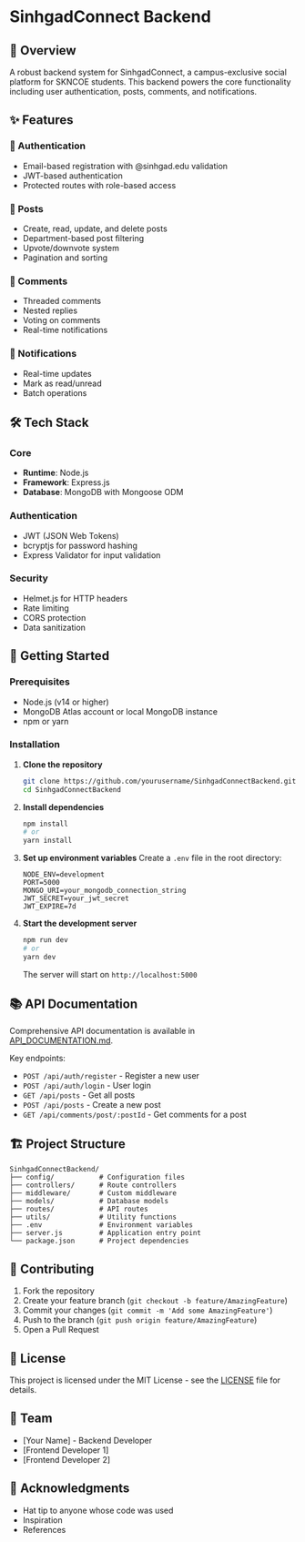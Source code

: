 # SinhgadConnect Backend

## 🚀 Overview
A robust backend system for SinhgadConnect, a campus-exclusive social platform for SKNCOE students. This backend powers the core functionality including user authentication, posts, comments, and notifications.

## ✨ Features

### 🔐 Authentication
- Email-based registration with @sinhgad.edu validation
- JWT-based authentication
- Protected routes with role-based access

### 📝 Posts
- Create, read, update, and delete posts
- Department-based post filtering
- Upvote/downvote system
- Pagination and sorting

### 💬 Comments
- Threaded comments
- Nested replies
- Voting on comments
- Real-time notifications

### 🔔 Notifications
- Real-time updates
- Mark as read/unread
- Batch operations

## 🛠 Tech Stack

### Core
- **Runtime**: Node.js
- **Framework**: Express.js
- **Database**: MongoDB with Mongoose ODM

### Authentication
- JWT (JSON Web Tokens)
- bcryptjs for password hashing
- Express Validator for input validation

### Security
- Helmet.js for HTTP headers
- Rate limiting
- CORS protection
- Data sanitization

## 🚀 Getting Started

### Prerequisites
- Node.js (v14 or higher)
- MongoDB Atlas account or local MongoDB instance
- npm or yarn

### Installation

1. **Clone the repository**
   ```bash
   git clone https://github.com/yourusername/SinhgadConnectBackend.git
   cd SinhgadConnectBackend
   ```

2. **Install dependencies**
   ```bash
   npm install
   # or
   yarn install
   ```

3. **Set up environment variables**
   Create a `.env` file in the root directory:
   ```env
   NODE_ENV=development
   PORT=5000
   MONGO_URI=your_mongodb_connection_string
   JWT_SECRET=your_jwt_secret
   JWT_EXPIRE=7d
   ```

4. **Start the development server**
   ```bash
   npm run dev
   # or
   yarn dev
   ```

   The server will start on `http://localhost:5000`

## 📚 API Documentation

Comprehensive API documentation is available in [API_DOCUMENTATION.md](API_DOCUMENTATION.md).

Key endpoints:
- `POST /api/auth/register` - Register a new user
- `POST /api/auth/login` - User login
- `GET /api/posts` - Get all posts
- `POST /api/posts` - Create a new post
- `GET /api/comments/post/:postId` - Get comments for a post

## 🏗 Project Structure

```
SinhgadConnectBackend/
├── config/           # Configuration files
├── controllers/      # Route controllers
├── middleware/       # Custom middleware
├── models/           # Database models
├── routes/           # API routes
├── utils/            # Utility functions
├── .env              # Environment variables
├── server.js         # Application entry point
└── package.json      # Project dependencies
```

## 🤝 Contributing

1. Fork the repository
2. Create your feature branch (`git checkout -b feature/AmazingFeature`)
3. Commit your changes (`git commit -m 'Add some AmazingFeature'`)
4. Push to the branch (`git push origin feature/AmazingFeature`)
5. Open a Pull Request

## 📄 License

This project is licensed under the MIT License - see the [LICENSE](LICENSE) file for details.

## 👥 Team

- [Your Name] - Backend Developer
- [Frontend Developer 1]
- [Frontend Developer 2]

## 🙏 Acknowledgments

- Hat tip to anyone whose code was used
- Inspiration
- References